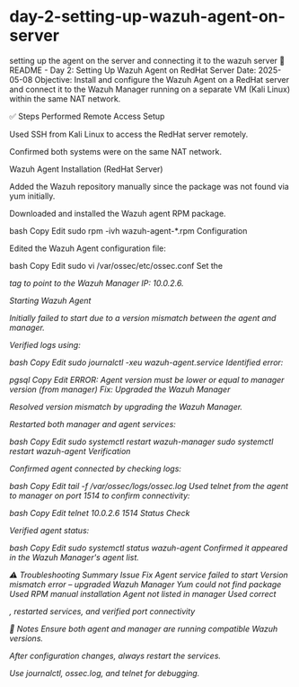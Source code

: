 # day-2-setting-up-wazuh-agent-on-server
setting up the agent on the server and connecting it to the wazuh server
📘 README - Day 2: Setting Up Wazuh Agent on RedHat Server
Date: 2025-05-08
Objective:
Install and configure the Wazuh Agent on a RedHat server and connect it to the Wazuh Manager running on a separate VM (Kali Linux) within the same NAT network.

✅ Steps Performed
Remote Access Setup

Used SSH from Kali Linux to access the RedHat server remotely.

Confirmed both systems were on the same NAT network.

Wazuh Agent Installation (RedHat Server)

Added the Wazuh repository manually since the package was not found via yum initially.

Downloaded and installed the Wazuh agent RPM package.

bash
Copy
Edit
sudo rpm -ivh wazuh-agent-*.rpm
Configuration

Edited the Wazuh Agent configuration file:

bash
Copy
Edit
sudo vi /var/ossec/etc/ossec.conf
Set the <address> tag to point to the Wazuh Manager IP: 10.0.2.6.

Starting Wazuh Agent

Initially failed to start due to a version mismatch between the agent and manager.

Verified logs using:

bash
Copy
Edit
sudo journalctl -xeu wazuh-agent.service
Identified error:

pgsql
Copy
Edit
ERROR: Agent version must be lower or equal to manager version (from manager)
Fix: Upgraded the Wazuh Manager

Resolved version mismatch by upgrading the Wazuh Manager.

Restarted both manager and agent services:

bash
Copy
Edit
sudo systemctl restart wazuh-manager
sudo systemctl restart wazuh-agent
Verification

Confirmed agent connected by checking logs:

bash
Copy
Edit
tail -f /var/ossec/logs/ossec.log
Used telnet from the agent to manager on port 1514 to confirm connectivity:

bash
Copy
Edit
telnet 10.0.2.6 1514
Status Check

Verified agent status:

bash
Copy
Edit
sudo systemctl status wazuh-agent
Confirmed it appeared in the Wazuh Manager's agent list.

⚠️ Troubleshooting Summary
Issue	Fix
Agent service failed to start	Version mismatch error – upgraded Wazuh Manager
Yum could not find package	Used RPM manual installation
Agent not listed in manager	Used correct <address>, restarted services, and verified port connectivity

📝 Notes
Ensure both agent and manager are running compatible Wazuh versions.

After configuration changes, always restart the services.

Use journalctl, ossec.log, and telnet for debugging.

